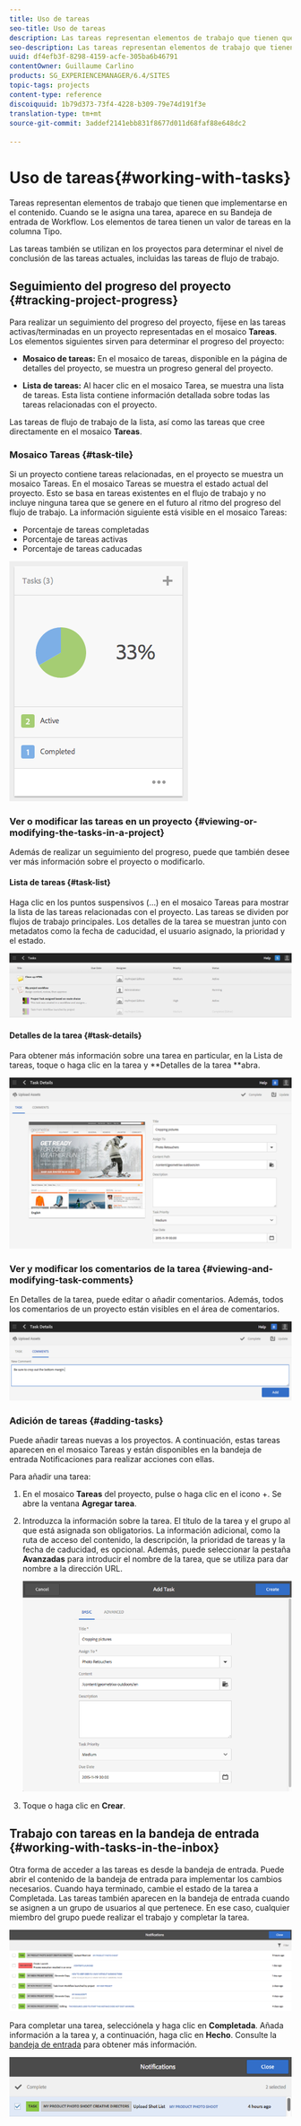```yaml
---
title: Uso de tareas
seo-title: Uso de tareas
description: Las tareas representan elementos de trabajo que tienen que implementarse en el contenido y se utilizan en los proyectos para determinar el nivel de conclusión de las tareas actuales
seo-description: Las tareas representan elementos de trabajo que tienen que implementarse en el contenido y se utilizan en los proyectos para determinar el nivel de conclusión de las tareas actuales
uuid: df4efb3f-8298-4159-acfe-305ba6b46791
contentOwner: Guillaume Carlino
products: SG_EXPERIENCEMANAGER/6.4/SITES
topic-tags: projects
content-type: reference
discoiquuid: 1b79d373-73f4-4228-b309-79e74d191f3e
translation-type: tm+mt
source-git-commit: 3addef2141ebb831f8677d011d68faf88e648dc2

---
```



# Uso de tareas{#working-with-tasks}

Tareas representan elementos de trabajo que tienen que implementarse en el contenido. Cuando se le asigna una tarea, aparece en su Bandeja de entrada de Workflow. Los elementos de tarea tienen un valor de tareas en la columna Tipo.

Las tareas también se utilizan en los proyectos para determinar el nivel de conclusión de las tareas actuales, incluidas las tareas de flujo de trabajo.

## Seguimiento del progreso del proyecto {#tracking-project-progress}

Para realizar un seguimiento del progreso del proyecto, fíjese en las tareas activas/terminadas en un proyecto representadas en el mosaico **Tareas**. Los elementos siguientes sirven para determinar el progreso del proyecto:

* **Mosaico de tareas:** En el mosaico de tareas, disponible en la página de detalles del proyecto, se muestra un progreso general del proyecto.

* **Lista de tareas:** Al hacer clic en el mosaico Tarea, se muestra una lista de tareas. Esta lista contiene información detallada sobre todas las tareas relacionadas con el proyecto.

Las tareas de flujo de trabajo de la lista, así como las tareas que cree directamente en el mosaico **Tareas**.

### Mosaico Tareas {#task-tile}

Si un proyecto contiene tareas relacionadas, en el proyecto se muestra un mosaico Tareas. En el mosaico Tareas se muestra el estado actual del proyecto. Esto se basa en tareas existentes en el flujo de trabajo y no incluye ninguna tarea que se genere en el futuro al ritmo del progreso del flujo de trabajo. La información siguiente está visible en el mosaico Tareas:

* Porcentaje de tareas completadas
* Porcentaje de tareas activas
* Porcentaje de tareas caducadas

![chlimage_1-98](assets/chlimage_1-98.png)

### Ver o modificar las tareas en un proyecto {#viewing-or-modifying-the-tasks-in-a-project}

Además de realizar un seguimiento del progreso, puede que también desee ver más información sobre el proyecto o modificarlo.

#### Lista de tareas {#task-list}

Haga clic en los puntos suspensivos (…) en el mosaico Tareas para mostrar la lista de las tareas relacionadas con el proyecto. Las tareas se dividen por flujos de trabajo principales. Los detalles de la tarea se muestran junto con metadatos como la fecha de caducidad, el usuario asignado, la prioridad y el estado.

![chlimage_1-99](assets/chlimage_1-99.png)

#### Detalles de la tarea {#task-details}

Para obtener más información sobre una tarea en particular, en la Lista de tareas, toque o haga clic en la tarea y **Detalles de la tarea **abra.

![chlimage_1-100](assets/chlimage_1-100.png)

### Ver y modificar los comentarios de la tarea {#viewing-and-modifying-task-comments}

En Detalles de la tarea, puede editar o añadir comentarios. Además, todos los comentarios de un proyecto están visibles en el área de comentarios.

![chlimage_1-101](assets/chlimage_1-101.png)

### Adición de tareas {#adding-tasks}

Puede añadir tareas nuevas a los proyectos. A continuación, estas tareas aparecen en el mosaico Tareas y están disponibles en la bandeja de entrada Notificaciones para realizar acciones con ellas.

Para añadir una tarea:

1. En el mosaico **Tareas** del proyecto, pulse o haga clic en el icono +. Se abre la ventana **Agregar tarea**.
1. Introduzca la información sobre la tarea. El título de la tarea y el grupo al que está asignada son obligatorios. La información adicional, como la ruta de acceso del contenido, la descripción, la prioridad de tareas y la fecha de caducidad, es opcional. Además, puede seleccionar la pestaña **Avanzadas** para introducir el nombre de la tarea, que se utiliza para dar nombre a la dirección URL.

   ![chlimage_1-102](assets/chlimage_1-102.png)

1. Toque o haga clic en **Crear**.

## Trabajo con tareas en la bandeja de entrada {#working-with-tasks-in-the-inbox}

Otra forma de acceder a las tareas es desde la bandeja de entrada. Puede abrir el contenido de la bandeja de entrada para implementar los cambios necesarios. Cuando haya terminado, cambie el estado de la tarea a Completada. Las tareas también aparecen en la bandeja de entrada cuando se asignen a un grupo de usuarios al que pertenece. En ese caso, cualquier miembro del grupo puede realizar el trabajo y completar la tarea.

![chlimage_1-103](assets/chlimage_1-103.png)

Para completar una tarea, selecciónela y haga clic en **Completada**. Añada información a la tarea y, a continuación, haga clic en **Hecho**. Consulte la [bandeja de entrada](/help/sites-authoring/inbox.md) para obtener más información.

![chlimage_1-104](assets/chlimage_1-104.png)